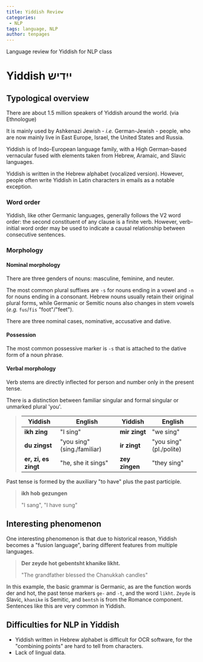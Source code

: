 ```yaml
---
title: Yiddish Review
categories:
 - NLP
tags: language, NLP
author: tenpages
---
```


Language review for Yiddish for NLP class

<!--more-->

# Yiddish ייִדיש

## Typological overview

There are about 1.5 million speakers of Yiddish around the world. (via Ethnologue)

It is mainly used by Ashkenazi Jewish - _i.e._ German-Jewish - people, who are now mainly live in East Europe, Israel, the United States and Russia.

Yiddish is of Indo-European language family, with a High German-based vernacular fused with elements taken from Hebrew, Aramaic, and Slavic languages.

Yiddish is written in the Hebrew alphabet (vocalized version). However, people often write Yiddish in Latin characters in emails as a notable exception.

### Word order

Yiddish, like other Germanic languages, generally follows the V2 word order: the second constituent of any clause is a finite verb. However, verb-initial word order may be used to indicate a causal relationship between consecutive sentences.

### Morphology

#### Nominal morphology

There are three genders of nouns: masculine, feminine, and neuter.

The most common plural suffixes are `-s` for nouns ending in a vowel and `-n` for nouns ending in a consonant. Hebrew nouns usually retain their original plural forms, while Germanic or Semitic nouns also changes in stem vowels (_e.g._ `fus`/`fis` "foot"/"feet").

There are three nominal cases, nominative, accusative and dative.

#### Possession

The most common possessive marker is `-s` that is attached to the dative form of a noun phrase.

#### Verbal morphology

Verb stems are directly inflected for person and number only in the present tense.

There is a distinction between familiar singular and formal singular or unmarked plural 'you'.

> | Yiddish              | English                     | Yiddish        | English                 |
> | -------------------- | --------------------------- | -------------- | ----------------------- |
> | **ikh zing**         | "I sing"                    | **mir zingt**  | "we sing"               |
> | **du zingst**        | "you sing" (sing./familiar) | **ir zingt**   | "you sing" (pl./polite) |
> | **er, zi, es zingt** | "he, she it sings"          | **zey zingen** | "they sing"             |

Past tense is formed by the auxiliary "to have" plus the past participle.

> **ikh hob gezungen**
>
> "I sang", "I have sung"

## Interesting phenomenon

One interesting phenomenon is that due to historical reason, Yiddish becomes a "fusion language", baring different features from multiple languages.

> **Der zeyde hot gebentsht khanike likht.**
>
> "The grandfather blessed the Chanukkah candles"

In this example, the basic grammar is Germanic, as are the function words der and hot, the past tense markers `ge-` and `-t`, and the word `likht`. `Zeyde` is Slavic, `khanike` is Semitic, and `bentsh` is from the Romance component. Sentences like this are very common in Yiddish.

## Difficulties for NLP in Yiddish

- Yiddish written in Hebrew alphabet is difficult for OCR software, for the "combining points" are hard to tell from characters.
- Lack of lingual data.